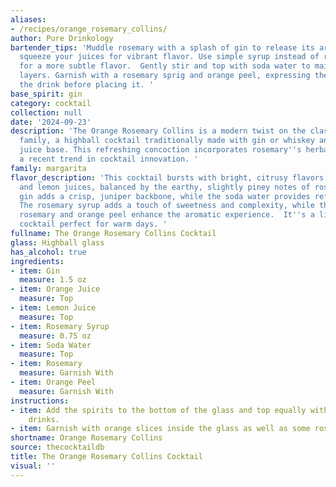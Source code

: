```yaml
---
aliases:
- /recipes/orange_rosemary_collins/
author: Pure Drinkology
bartender_tips: 'Muddle rosemary with a splash of gin to release its aroma.  Freshly
  squeeze your juices for vibrant flavor. Use simple syrup instead of rosemary syrup
  for a more subtle flavor.  Gently stir and top with soda water to maintain the beautiful
  layers. Garnish with a rosemary sprig and orange peel, expressing the oils over
  the drink before placing it. '
base_spirit: gin
category: cocktail
collection: null
date: '2024-09-23'
description: 'The Orange Rosemary Collins is a modern twist on the classic Collins
  family, a highball cocktail traditionally made with gin or whiskey and a citrus
  juice base. This refreshing concoction incorporates rosemary''s herbal complexity,
  a recent trend in cocktail innovation. '
family: margarita
flavor_description: 'This cocktail bursts with bright, citrusy flavors from the orange
  and lemon juices, balanced by the earthy, slightly piney notes of rosemary. The
  gin adds a crisp, juniper backbone, while the soda water provides refreshing effervescence.
  The rosemary syrup adds a touch of sweetness and complexity, while the garnish of
  rosemary and orange peel enhance the aromatic experience.  It''s a light and refreshing
  cocktail perfect for warm days. '
fullname: The Orange Rosemary Collins Cocktail
glass: Highball glass
has_alcohol: true
ingredients:
- item: Gin
  measure: 1.5 oz
- item: Orange Juice
  measure: Top
- item: Lemon Juice
  measure: Top
- item: Rosemary Syrup
  measure: 0.75 oz
- item: Soda Water
  measure: Top
- item: Rosemary
  measure: Garnish With
- item: Orange Peel
  measure: Garnish With
instructions:
- item: Add the spirits to the bottom of the glass and top equally with the mixer
    drinks.
- item: Garnish with orange slices inside the glass as well as some rosemary on top.
shortname: Orange Rosemary Collins
source: thecocktaildb
title: The Orange Rosemary Collins Cocktail
visual: ''
---
```



